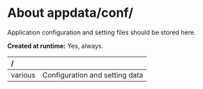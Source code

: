 ﻿# About appdata/conf/
Application configuration and setting files should be stored here.

**Created at runtime:** Yes, always.

| **/**        |                                                                                                      |
|:------------ |:---------------------------------------------------------------------------------------------------- |
| various      | Configuration and setting data                                                                       |     